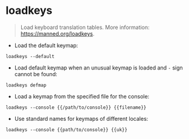 # loadkeys

> Load keyboard translation tables.
> More information: <https://manned.org/loadkeys>.

- Load the default keymap:

`loadkeys --default`

- Load default keymap when an unusual keymap is loaded and `-` sign cannot be found:

`loadkeys defmap`

- Load a keymap from the specified file for the console:

`loadkeys --console {{/path/to/console}} {{filename}}`

- Use standard names for keymaps of different locales:

`loadkeys --console {{path/to/console}} {{uk}}`
